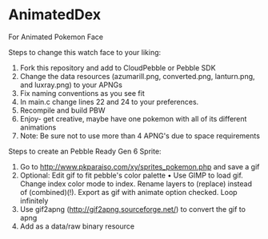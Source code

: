 # AnimatedDex
For Animated Pokemon Face

Steps to change this watch face to your liking:
1. Fork this repository and add to CloudPebble or Pebble SDK
2. Change the data resources (azumarill.png, converted.png, lanturn.png, and luxray.png) to your APNGs
3. Fix naming conventions as you see fit
4. In main.c change lines 22 and 24 to your preferences.
5. Recompile and build PBW
6. Enjoy- get creative, maybe have one pokemon with all of its different animations
7. Note: Be sure not to use more than 4 APNG's due to space requirements


Steps to create an Pebble Ready Gen 6 Sprite:
1. Go to http://www.pkparaiso.com/xy/sprites_pokemon.php and save a gif
2. Optional: Edit gif to fit pebble's color palette
    • Use GIMP to load gif. Change index color mode to index. Rename layers to (replace) instead of (combined)(!). Export as gif with animate option checked. Loop infinitely
3. Use gif2apng (http://gif2apng.sourceforge.net/) to convert the gif to apng
4. Add as a data/raw binary resource

